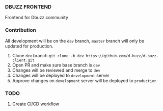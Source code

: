 ### DBUZZ FRONTEND
Frontend for Dbuzz community

### Contribution

All development will be on the `dev` branch, `master` branch will only be updated for production.

1. Clone `dev` branch `git clone -b dev https://github.com/d-buzz/d.buzz-client.git`
2. Open PR and make sure base branch is `dev`
3. Changes will be reviewed and merge to `dev`
4. Changes will be deployed to `development` server
5. Approve changes on `development` server will be deployed to `production`

### TODO

1. Create CI/CD workflow
